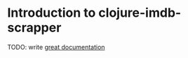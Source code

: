 # Introduction to clojure-imdb-scrapper

TODO: write [great documentation](http://jacobian.org/writing/what-to-write/)
